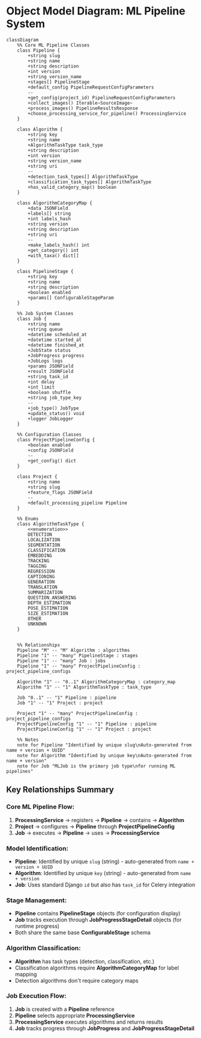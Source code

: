 # Object Model Diagram: ML Pipeline System

```mermaid
classDiagram
    %% Core ML Pipeline Classes
    class Pipeline {
        +string slug
        +string name
        +string description
        +int version
        +string version_name
        +stages[] PipelineStage
        +default_config PipelineRequestConfigParameters
        --
        +get_config(project_id) PipelineRequestConfigParameters
        +collect_images() Iterable~SourceImage~
        +process_images() PipelineResultsResponse
        +choose_processing_service_for_pipeline() ProcessingService
    }

    class Algorithm {
        +string key
        +string name
        +AlgorithmTaskType task_type
        +string description
        +int version
        +string version_name
        +string uri
        --
        +detection_task_types[] AlgorithmTaskType
        +classification_task_types[] AlgorithmTaskType
        +has_valid_category_map() boolean
    }

    class AlgorithmCategoryMap {
        +data JSONField
        +labels[] string
        +int labels_hash
        +string version
        +string description
        +string uri
        --
        +make_labels_hash() int
        +get_category() int
        +with_taxa() dict[]
    }

    class PipelineStage {
        +string key
        +string name
        +string description
        +boolean enabled
        +params[] ConfigurableStageParam
    }

    %% Job System Classes
    class Job {
        +string name
        +string queue
        +datetime scheduled_at
        +datetime started_at
        +datetime finished_at
        +JobState status
        +JobProgress progress
        +JobLogs logs
        +params JSONField
        +result JSONField
        +string task_id
        +int delay
        +int limit
        +boolean shuffle
        +string job_type_key
        --
        +job_type() JobType
        +update_status() void
        +logger JobLogger
    }

    %% Configuration Classes
    class ProjectPipelineConfig {
        +boolean enabled
        +config JSONField
        --
        +get_config() dict
    }

    class Project {
        +string name
        +string slug
        +feature_flags JSONField
        --
        +default_processing_pipeline Pipeline
    }

    %% Enums
    class AlgorithmTaskType {
        <<enumeration>>
        DETECTION
        LOCALIZATION
        SEGMENTATION
        CLASSIFICATION
        EMBEDDING
        TRACKING
        TAGGING
        REGRESSION
        CAPTIONING
        GENERATION
        TRANSLATION
        SUMMARIZATION
        QUESTION_ANSWERING
        DEPTH_ESTIMATION
        POSE_ESTIMATION
        SIZE_ESTIMATION
        OTHER
        UNKNOWN
    }


    %% Relationships
    Pipeline "M" -- "M" Algorithm : algorithms
    Pipeline "1" -- "many" PipelineStage : stages
    Pipeline "1" -- "many" Job : jobs
    Pipeline "1" -- "many" ProjectPipelineConfig : project_pipeline_configs

    Algorithm "1" -- "0..1" AlgorithmCategoryMap : category_map
    Algorithm "1" -- "1" AlgorithmTaskType : task_type

    Job "0..1" -- "1" Pipeline : pipeline
    Job "1" -- "1" Project : project

    Project "1" -- "many" ProjectPipelineConfig : project_pipeline_configs
    ProjectPipelineConfig "1" -- "1" Pipeline : pipeline
    ProjectPipelineConfig "1" -- "1" Project : project

    %% Notes
    note for Pipeline "Identified by unique slug\nAuto-generated from name + version + UUID"
    note for Algorithm "Identified by unique key\nAuto-generated from name + version"
    note for Job "MLJob is the primary job type\nfor running ML pipelines"
```

## Key Relationships Summary

### Core ML Pipeline Flow:
1. **ProcessingService** → registers → **Pipeline** → contains → **Algorithm**
2. **Project** → configures → **Pipeline** through **ProjectPipelineConfig**
3. **Job** → executes → **Pipeline** → uses → **ProcessingService**

### Model Identification:
- **Pipeline**: Identified by unique `slug` (string) - auto-generated from `name + version + UUID`
- **Algorithm**: Identified by unique `key` (string) - auto-generated from `name + version`
- **Job**: Uses standard Django `id` but also has `task_id` for Celery integration

### Stage Management:
- **Pipeline** contains **PipelineStage** objects (for configuration display)
- **Job** tracks execution through **JobProgressStageDetail** objects (for runtime progress)
- Both share the same base **ConfigurableStage** schema

### Algorithm Classification:
- **Algorithm** has task types (detection, classification, etc.)
- Classification algorithms require **AlgorithmCategoryMap** for label mapping
- Detection algorithms don't require category maps

### Job Execution Flow:
1. **Job** is created with a **Pipeline** reference
2. **Pipeline** selects appropriate **ProcessingService**
3. **ProcessingService** executes algorithms and returns results
4. **Job** tracks progress through **JobProgress** and **JobProgressStageDetail**
